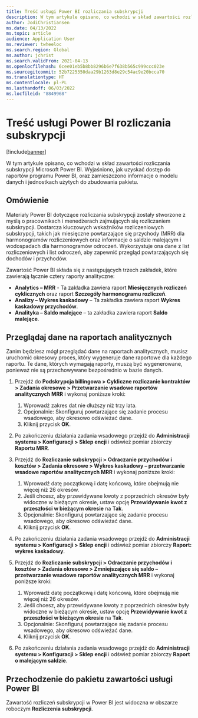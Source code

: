 ```yaml
---
title: Treść usługi Power BI rozliczania subskrypcji
description: W tym artykule opisano, co wchodzi w skład zawartości rozliczania subskrypcji Microsoft Power BI.
author: JodiChristiansen
ms.date: 04/13/2022
ms.topic: article
audience: Application User
ms.reviewer: twheeloc
ms.search.region: Global
ms.author: jchrist
ms.search.validFrom: 2021-04-13
ms.openlocfilehash: 6cee01eb5b8bb8296b6e7f638b565c999ccc023e
ms.sourcegitcommit: 52b7225350daa29b1263d8e29c54ac9e20bcca70
ms.translationtype: HT
ms.contentlocale: pl-PL
ms.lasthandoff: 06/03/2022
ms.locfileid: "8849968"
---
```

# <a name="subscription-billing-power-bi-content"></a>Treść usługi Power BI rozliczania subskrypcji

[!include[banner](../includes/banner.md)]

W tym artykule opisano, co wchodzi w skład zawartości rozliczania subskrypcji Microsoft Power BI. Wyjaśniono, jak uzyskać dostęp do raportów programu Power BI, oraz zamieszczono informacje o modelu danych i jednostkach użytych do zbudowania pakietu. 

## <a name="overview"></a>Omówienie

Materiały Power BI dotyczące rozliczania subskrypcji zostały stworzone z myślą o pracownikach i menedżerach zajmujących się rozliczaniem subskrypcji. Dostarcza kluczowych wskaźników rozliczeniowych subskrypcji, takich jak miesięczne powtarzające się przychody (MRR) dla harmonogramów rozliczeniowych oraz informacje o saldzie malejącym i wodospadach dla harmonogramów odroczeń. Wykorzystuje ona dane z list rozliczeniowych i list odroczeń, aby zapewnić przegląd powtarzających się dochodów i przychodów.

Zawartość Power BI składa się z następujących trzech zakładek, które zawierają łącznie cztery raporty analityczne: 

- **Analytics – MRR** - Ta zakładka zawiera raport **Miesięcznych rozliczeń cyklicznych** oraz raport **Szczegóły harmonogramu rozliczeń**.
- **Analizy – Wykres kaskadowy** – Ta zakładka zawiera raport **Wykres kaskadowy przychodów**.
- **Analityka – Saldo malejące** – ta zakładka zawiera raport **Saldo malejące**.

## <a name="view-data-on-the-analytical-reports"></a>Przeglądaj dane na raportach analitycznych

Zanim będziesz mógł przeglądać dane na raportach analitycznych, musisz uruchomić okresowy proces, który wygeneruje dane raportowe dla każdego raportu. Te dane, których wymagają raporty, muszą być wygenerowane, ponieważ nie są przechowywane bezpośrednio w bazie danych. 

1. Przejdź do **Podskrypcja billingowa \> Cykliczne rozliczanie kontraktów \> Zadania okresowe \> Przetwarzanie wsadowe raportów analitycznych MRR** i wykonaj poniższe kroki:

    1. Wprowadź zakres dat nie dłuższy niż trzy lata.
    2. Opcjonalnie: Skonfiguruj powtarzające się zadanie procesu wsadowego, aby okresowo odświeżać dane.
    3. Kliknij przycisk **OK**.

2. Po zakończeniu działania zadania wsadowego przejdź do **Administracji systemu \> Konfiguracji \> Sklep encji** i odśwież pomiar zbiorczy **Raportu MRR**. 
3. Przejdź do **Rozliczanie subskrypcji \> Odraczanie przychodów i kosztów \> Zadania okresowe \> Wykres kaskadowy – przetwarzanie wsadowe raportów analitycznych MRR** i wykonaj poniższe kroki:

    1. Wprowadź datę początkową i datę końcową, które obejmują nie więcej niż 26 okresów. 
    2. Jeśli chcesz, aby przewidywane kwoty z poprzednich okresów były widoczne w bieżącym okresie, ustaw opcję **Przewidywanie kwot z przeszłości w bieżącym okresie** na **Tak**.
    3. Opcjonalnie: Skonfiguruj powtarzające się zadanie procesu wsadowego, aby okresowo odświeżać dane.
    4. Kliknij przycisk **OK**. 

4. Po zakończeniu działania zadania wsadowego przejdź do **Administracji systemu \> Konfiguracji \> Sklep encji** i odśwież pomiar zbiorczy **Raport: wykres kaskadowy**.
5. Przejdź do **Rozliczanie subskrypcji \> Odraczanie przychodów i kosztów \> Zadania okresowe \> Zmniejszające się saldo – przetwarzanie wsadowe raportów analitycznych MRR** i wykonaj poniższe kroki:

    1. Wprowadź datę początkową i datę końcową, które obejmują nie więcej niż 26 okresów. 
    2. Jeśli chcesz, aby przewidywane kwoty z poprzednich okresów były widoczne w bieżącym okresie, ustaw opcję **Przewidywanie kwot z przeszłości w bieżącym okresie** na **Tak**.
    3. Opcjonalnie: Skonfiguruj powtarzające się zadanie procesu wsadowego, aby okresowo odświeżać dane.
    4. Kliknij przycisk **OK**.

6. Po zakończeniu działania zadania wsadowego przejdź do **Administracji systemu \> Konfiguracji \> Sklep encji** i odśwież pomiar zbiorczy **Raport o malejącym saldzie**.

## <a name="accessing-the-power-bi-content"></a>Przechodzenie do pakietu zawartości usługi Power BI

Zawartość rozliczeń subskrypcji w Power BI jest widoczna w obszarze roboczym **Rozliczenia subskrypcji**.
